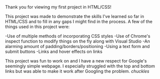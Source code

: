 Thank you for viewing my first project in HTML/CSS!

This project was made to demonstrate the skills I've learned so far in HTML/CSS and to fill in any gaps I might find in the process. A few of the things used in this project were:

-Use of multiple methods of incorporating CSS styles
-Use of Chrome's inspect function to modify things on the fly along with Visual Studio
-An alarming amount of padding/borders/positioning
-Using a text form and submit buttons
-Links and hover effects on links

This project was fun to work on and I have a new respect for Google's seemingly simple webpage. I especially struggled with the top and bottom links but was able to make it work after Googling the problem. *chuckles*
